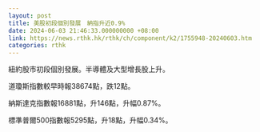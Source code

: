 ```yaml
---
layout: post
title: 美股初段個別發展　納指升近0.9%
date: 2024-06-03 21:46:33.000000000 +08:00
link: https://news.rthk.hk/rthk/ch/component/k2/1755948-20240603.htm
categories: rthk
---
```


紐約股市初段個別發展。半導體及大型增長股上升。

道瓊斯指數較早時報38674點，跌12點。

納斯達克指數報16881點，升146點，升幅0.87%。

標準普爾500指數報5295點，升18點，升幅0.34%。
